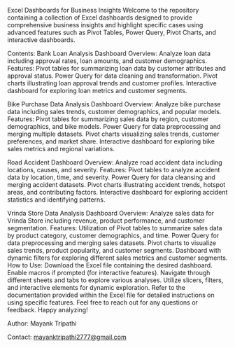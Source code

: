 Excel Dashboards for Business Insights
Welcome to the repository containing a collection of Excel dashboards designed to provide comprehensive business insights and highlight specific cases using advanced features such as Pivot Tables, Power Query, Pivot Charts, and interactive dashboards.

Contents:
Bank Loan Analysis Dashboard
Overview: Analyze loan data including approval rates, loan amounts, and customer demographics.
Features:
Pivot tables for summarizing loan data by customer attributes and approval status.
Power Query for data cleaning and transformation.
Pivot charts illustrating loan approval trends and customer profiles.
Interactive dashboard for exploring loan metrics and customer segments.


Bike Purchase Data Analysis Dashboard
Overview: Analyze bike purchase data including sales trends, customer demographics, and popular models.
Features:
Pivot tables for summarizing sales data by region, customer demographics, and bike models.
Power Query for data preprocessing and merging multiple datasets.
Pivot charts visualizing sales trends, customer preferences, and market share.
Interactive dashboard for exploring bike sales metrics and regional variations.


Road Accident Dashboard
Overview: Analyze road accident data including locations, causes, and severity.
Features:
Pivot tables to analyze accident data by location, time, and severity.
Power Query for data cleansing and merging accident datasets.
Pivot charts illustrating accident trends, hotspot areas, and contributing factors.
Interactive dashboard for exploring accident statistics and identifying patterns.


Vrinda Store Data Analysis Dashboard
Overview: Analyze sales data for Vrinda Store including revenue, product performance, and customer segmentation.
Features:
Utilization of Pivot tables to summarize sales data by product category, customer demographics, and time.
Power Query for data preprocessing and merging sales datasets.
Pivot charts to visualize sales trends, product popularity, and customer segments.
Dashboard with dynamic filters for exploring different sales metrics and customer segments.
How to Use:
Download the Excel file containing the desired dashboard.
Enable macros if prompted (for interactive features).
Navigate through different sheets and tabs to explore various analyses.
Utilize slicers, filters, and interactive elements for dynamic exploration.
Refer to the documentation provided within the Excel file for detailed instructions on using specific features.
Feel free to reach out for any questions or feedback. Happy analyzing!

Author: Mayank Tripathi

Contact: mayanktripathi2777@gmail.com







